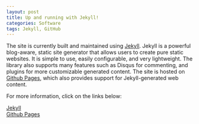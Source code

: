 ```yaml
---
layout: post
title: Up and running with Jekyll!
categories: Software
tags: Jekyll, GitHub
---
```


The site is currently built and maintained using [Jekyll](http://www.jekyllrb.com). Jekyll is a powerful blog-aware, static site generator that allows users to create pure static websites. It is simple to use, easily configurable, and very lightweight. The library also supports many features such as Disqus for commenting, and plugins for more customizable generated content. The site is hosted on [Github Pages](https://pages.github.com), which also provides support for Jekyll-generated web content. 

For more information, click on the links below:

[Jekyll](http://www.jekyllrb.com)<br/>
[Github Pages](https://pages.github.com)
